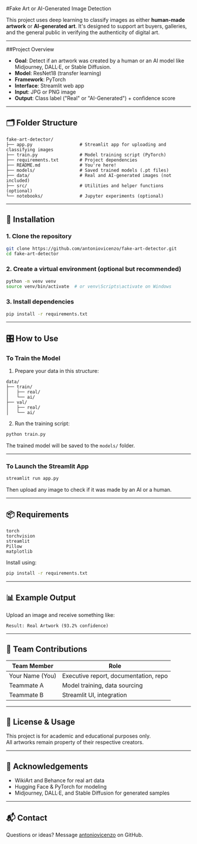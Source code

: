 #Fake Art or AI-Generated Image Detection

This project uses deep learning to classify images as either **human-made artwork** or **AI-generated art**. It's designed to support art buyers, galleries, and the general public in verifying the authenticity of digital art.

---

##Project Overview

- **Goal**: Detect if an artwork was created by a human or an AI model like Midjourney, DALL·E, or Stable Diffusion.  
- **Model**: ResNet18 (transfer learning)  
- **Framework**: PyTorch  
- **Interface**: Streamlit web app  
- **Input**: JPG or PNG image  
- **Output**: Class label ("Real" or "AI-Generated") + confidence score  

---

## 🗂 Folder Structure

```
fake-art-detector/
├── app.py                  # Streamlit app for uploading and classifying images
├── train.py                # Model training script (PyTorch)
├── requirements.txt        # Project dependencies
├── README.md               # You're here!
├── models/                 # Saved trained models (.pt files)
├── data/                   # Real and AI-generated images (not included)
├── src/                    # Utilities and helper functions (optional)
└── notebooks/              # Jupyter experiments (optional)
```

---

## 🔧 Installation

### 1. Clone the repository

```bash
git clone https://github.com/antoniovicenzo/fake-art-detector.git
cd fake-art-detector
```

### 2. Create a virtual environment (optional but recommended)

```bash
python -m venv venv
source venv/bin/activate  # or venv\Scripts\activate on Windows
```

### 3. Install dependencies

```bash
pip install -r requirements.txt
```

---

## 🎛️ How to Use

### To Train the Model

1. Prepare your data in this structure:

```
data/
├── train/
│   ├── real/
│   └── ai/
├── val/
│   ├── real/
│   └── ai/
```

2. Run the training script:

```bash
python train.py
```

The trained model will be saved to the `models/` folder.

---

### To Launch the Streamlit App

```bash
streamlit run app.py
```

Then upload any image to check if it was made by an AI or a human.

---

## 📦 Requirements

```
torch
torchvision
streamlit
Pillow
matplotlib
```

Install using:

```bash
pip install -r requirements.txt
```

---

## 📊 Example Output

Upload an image and receive something like:

```
Result: Real Artwork (93.2% confidence)
```

---

## 👥 Team Contributions

| Team Member      | Role                                   |
|------------------|----------------------------------------|
| Your Name (You)  | Executive report, documentation, repo  |
| Teammate A       | Model training, data sourcing          |
| Teammate B       | Streamlit UI, integration              |

---

## 📜 License & Usage

This project is for academic and educational purposes only.  
All artworks remain property of their respective creators.

---

## 🙏 Acknowledgements

- WikiArt and Behance for real art data  
- Hugging Face & PyTorch for modeling  
- Midjourney, DALL·E, and Stable Diffusion for generated samples  

---

## 📬 Contact

Questions or ideas? Message [antoniovicenzo](https://github.com/antoniovicenzo) on GitHub.
